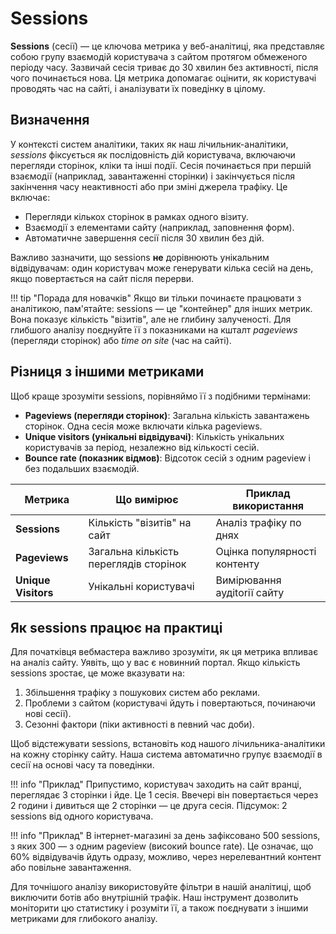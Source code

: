 # Sessions

**Sessions** (сесії) — це ключова метрика у веб-аналітиці, яка представляє собою групу взаємодій користувача з сайтом протягом обмеженого періоду часу. Зазвичай сесія триває до 30 хвилин без активності, після чого починається нова. Ця метрика допомагає оцінити, як користувачі проводять час на сайті, і аналізувати їх поведінку в цілому.

## Визначення

У контексті систем аналітики, таких як наш лічильник-аналітики, *sessions* фіксується як послідовність дій користувача, включаючи перегляди сторінок, кліки та інші події. Сесія починається при першій взаємодії (наприклад, завантаженні сторінки) і закінчується після закінчення часу неактивності або при зміні джерела трафіку. Це включає:

- Перегляди кількох сторінок в рамках одного візиту.
- Взаємодії з елементами сайту (наприклад, заповнення форм).
- Автоматичне завершення сесії після 30 хвилин без дій.

Важливо зазначити, що sessions **не** дорівнюють унікальним відвідувачам: один користувач може генерувати кілька сесій на день, якщо повертається на сайт після перерви.

!!! tip "Порада для новачків"
    Якщо ви тільки починаєте працювати з аналітикою, пам'ятайте: sessions — це "контейнер" для інших метрик. Вона показує кількість "візитів", але не глибину залученості. Для глибшого аналізу поєднуйте її з показниками на кшталт *pageviews* (перегляди сторінок) або *time on site* (час на сайті).

## Різниця з іншими метриками

Щоб краще зрозуміти sessions, порівняймо її з подібними термінами:

- **Pageviews (перегляди сторінок)**: Загальна кількість завантажень сторінок. Одна сесія може включати кілька pageviews.
- **Unique visitors (унікальні відвідувачі)**: Кількість унікальних користувачів за період, незалежно від кількості сесій.
- **Bounce rate (показник відмов)**: Відсоток сесій з одним pageview і без подальших взаємодій.

| Метрика | Що вимірює | Приклад використання |
|------------------|---------------------------------------|---------------------------------------|
| **Sessions** | Кількість "візитів" на сайт | Аналіз трафіку по днях |
| **Pageviews** | Загальна кількість переглядів сторінок | Оцінка популярності контенту |
| **Unique Visitors** | Унікальні користувачі | Вимірювання аудitorії сайту |

## Як sessions працює на практиці

Для початківця вебмастера важливо зрозуміти, як ця метрика впливає на аналіз сайту. Уявіть, що у вас є новинний портал. Якщо кількість sessions зростає, це може вказувати на:

1. Збільшення трафіку з пошукових систем або реклами.
2. Проблеми з сайтом (користувачі йдуть і повертаються, починаючи нові сесії).
3. Сезонні фактори (піки активності в певний час доби).

Щоб відстежувати sessions, встановіть код нашого лічильника-аналітики на кожну сторінку сайту. Наша система автоматично групує взаємодії в сесії на основі часу та поведінки.

!!! info "Приклад"
    Припустимо, користувач заходить на сайт вранці, переглядає 3 сторінки і йде. Це 1 сесія. Ввечері він повертається через 2 години і дивиться ще 2 сторінки — це друга сесія. Підсумок: 2 sessions від одного користувача.

!!! info "Приклад"
    В інтернет-магазині за день зафіксовано 500 sessions, з яких 300 — з одним pageview (високий bounce rate). Це означає, що 60% відвідувачів йдуть одразу, можливо, через нерелевантний контент або повільне завантаження.

Для точнішого аналізу використовуйте фільтри в нашій аналітиці, щоб виключити ботів або внутрішній трафік. Наш інструмент дозволить моніторити цю статистику і розуміти її, а також поєднувати з іншими метриками для глибокого аналізу.